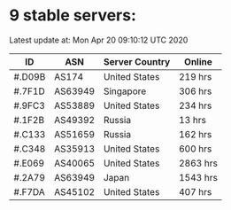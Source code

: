 # 9 stable servers:

Latest update at: Mon Apr 20 09:10:12 UTC 2020

| ID | ASN | Server Country | Online |
| -- | --- | -------------- | ------ |
| #.D09B | AS174 | United States | 219 hrs |
| #.7F1D | AS63949 | Singapore | 306 hrs |
| #.9FC3 | AS53889 | United States | 234 hrs |
| #.1F2B | AS49392 | Russia | 13 hrs |
| #.C133 | AS51659 | Russia | 162 hrs |
| #.C348 | AS35913 | United States | 600 hrs |
| #.E069 | AS40065 | United States | 2863 hrs |
| #.2A79 | AS63949 | Japan | 1543 hrs |
| #.F7DA | AS45102 | United States | 407 hrs |

